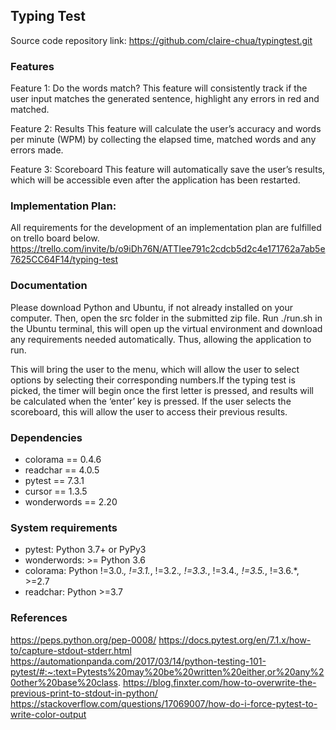## Typing Test

Source code repository link: https://github.com/claire-chua/typingtest.git

### Features

Feature 1: Do the words match?
This feature will consistently track if the user input matches the generated sentence, highlight any errors in red and
matched.

Feature 2: Results
This feature will calculate the user’s accuracy and words per minute (WPM) by collecting the elapsed time, matched words
and any errors made.

Feature 3: Scoreboard
This feature will automatically save the user’s results, which will be accessible even after the application has been
restarted.

### Implementation Plan:

All requirements for the development of an implementation plan are fulfilled on trello board below.
https://trello.com/invite/b/o9iDh76N/ATTIee791c2cdcb5d2c4e171762a7ab5e7625CC64F14/typing-test

### Documentation

Please download Python and Ubuntu, if not already installed on your computer.
Then, open the src folder in the submitted zip file.
Run ./run.sh in the Ubuntu terminal, this will open up the virtual environment and download any requirements needed
automatically. Thus, allowing the application to run.

This will bring the user to the menu, which will allow the user to select options by selecting their corresponding
numbers.If the typing test is picked, the timer will begin once the first letter is pressed, and results will be
calculated when the ‘enter’ key is pressed. If the user selects the scoreboard, this will allow the user to access their
previous results.

### Dependencies

- colorama == 0.4.6
- readchar == 4.0.5
- pytest == 7.3.1
- cursor == 1.3.5
- wonderwords == 2.20

### System requirements

- pytest: Python 3.7+ or PyPy3
- wonderwords: >= Python 3.6
- colorama: Python !=3.0.*, !=3.1.*, !=3.2.*, !=3.3.*, !=3.4.*, !=3.5.*, !=3.6.*, >=2.7
- readchar: Python >=3.7

### References

https://peps.python.org/pep-0008/
https://docs.pytest.org/en/7.1.x/how-to/capture-stdout-stderr.html
https://automationpanda.com/2017/03/14/python-testing-101-pytest/#:~:text=Pytests%20may%20be%20written%20either,or%20any%20other%20base%20class.
https://blog.finxter.com/how-to-overwrite-the-previous-print-to-stdout-in-python/
https://stackoverflow.com/questions/17069007/how-do-i-force-pytest-to-write-color-output